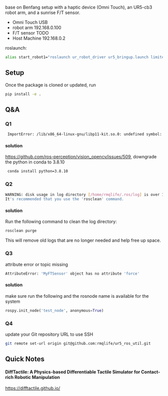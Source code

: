 base on Benfang setup with a haptic device (Omni Touch), an UR5-cb3 robot arm, and a sunrise F/T sensor.

 - Omni Touch USB
 - robot arm 192.168.0.100
 - F/T sensor TODO
 - Host Machine 192.168.0.2
  
roslaunch:
```bash
alias start_robot1="roslaunch ur_robot_driver ur5_bringup.launch limited:=true robot_ip:=192.168.0.100"
```


## Setup
Once the package is cloned or updated, run 
```bash
pip install -e .
```



## Q&A

### Q1   
```bash
 ImportError: /lib/x86_64-linux-gnu/libp11-kit.so.0: undefined symbol: ffi_type_pointer, version LIBFFI_BASE_7.0 #509 
```
#### solution 
https://github.com/ros-perception/vision_opencv/issues/509, downgrade the python in conda to 3.8.10

```bash
 conda install python=3.8.10
```

### Q2
```bash
WARNING: disk usage in log directory [/home/rmqlife/.ros/log] is over 1GB.
It's recommended that you use the 'rosclean' command.
```
#### solution
Run the following command to clean the log directory:
```bash
rosclean purge
```
This will remove old logs that are no longer needed and help free up space.


### Q3

attribute error or topic missing
```bash
AttributeError: 'MyFTSensor' object has no attribute 'force'
```
#### solution
make sure run the following and the rosnode name is available for the system
```python 
rospy.init_node('test_node', anonymous=True)
```


### Q4
update your Git repository URL to use SSH
```bash
git remote set-url origin git@github.com:rmqlife/ur5_ros_util.git
```


## Quick Notes

#### DiffTactile: A Physics-based Differentiable Tactile Simulator for Contact-rich Robotic Manipulation
https://difftactile.github.io/

